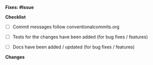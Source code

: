 **Fixes: #Issue**

<!--
- The name of this PR should follow conventionalcommits.org.
- When not using Unicorn to create PRs, please manually select a type (T: abc) label
  from the right. Add the breaking label (PR: BREAKING) if applicable.
- Please enter the corresponding issue ID in the placeholder above.
-->

**Checklist**
<!-- Please check if your PR fulfills the following requirements: -->

- [ ] Commit messages follow conventionalcommits.org
- [ ] Tests for the changes have been added (for bug fixes / features)
- [ ] Docs have been added / updated (for bug fixes / features)


**Changes**
<!-- Please summarize your changes -->
